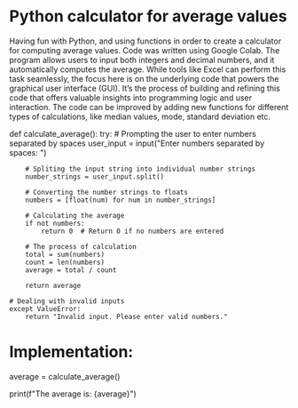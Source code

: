 # Python calculator for average values
Having fun with Python, and using functions in order to create a calculator for computing average values.
Code was written using Google Colab.
The program allows users to input both integers and decimal numbers, and it automatically computes the average.
While tools like Excel can perform this task seamlessly, the focus here is on the underlying code that powers the graphical user interface (GUI). 
It’s the process of building and refining this code that offers valuable insights into programming logic and user interaction.
The code can be improved by adding new functions for different types of calculations, like median values, mode, standard deviation etc.

def calculate_average():
    try:
        # Prompting the user to enter numbers separated by spaces
        user_input = input("Enter numbers separated by spaces: ")

        # Spliting the input string into individual number strings
        number_strings = user_input.split()

        # Converting the number strings to floats
        numbers = [float(num) for num in number_strings]

        # Calculating the average
        if not numbers:
            return 0  # Return 0 if no numbers are entered

        # The process of calculation
        total = sum(numbers)
        count = len(numbers)
        average = total / count

        return average

    # Dealing with invalid inputs
    except ValueError:
        return "Invalid input. Please enter valid numbers."

# Implementation:
average = calculate_average()

print(f"The average is: {average}")
